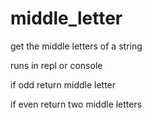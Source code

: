 # middle_letter

get the middle letters of a string

runs in repl or console

if odd return middle letter

if even return two middle letters